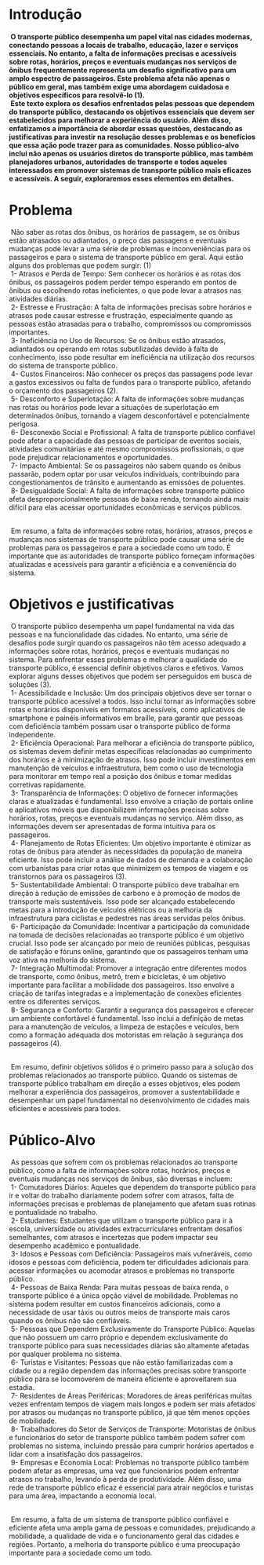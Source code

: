 # Introdução

<h4> O transporte público desempenha um papel vital nas cidades modernas, conectando pessoas a locais de trabalho, educação, lazer e serviços essenciais. No entanto, a falta de informações precisas e acessíveis sobre rotas, horários, preços e eventuais mudanças nos serviços de ônibus frequentemente representa um desafio significativo para um amplo espectro de passageiros. Este problema afeta não apenas o público em geral, mas também exige uma abordagem cuidadosa e objetivos específicos para resolvê-lo (1). <br />
   Este texto explora os desafios enfrentados pelas pessoas que dependem do transporte público, destacando os objetivos essenciais que devem ser estabelecidos para melhorar a experiência do usuário. Além disso, enfatizamos a importância de abordar essas questões, destacando as justificativas para investir na resolução desses problemas e os benefícios que essa ação pode trazer para as comunidades. Nosso público-alvo inclui não apenas os usuários diretos do transporte público, mas também planejadores urbanos, autoridades de transporte e todos aqueles interessados em promover sistemas de transporte público mais eficazes e acessíveis. A seguir, exploraremos esses elementos em detalhes.<br /></h4>

# Problema

  Não saber as rotas dos ônibus, os horários de passagem, se os ônibus estão atrasados ou adiantados, o preço das passagens e eventuais mudanças pode levar a uma série de problemas e inconveniências para os passageiros e para o sistema de transporte público em geral. Aqui estão alguns dos problemas que podem surgir: (1) <br />
   1- Atrasos e Perda de Tempo: Sem conhecer os horários e as rotas dos ônibus, os passageiros podem perder tempo esperando em pontos de ônibus ou escolhendo rotas ineficientes, o que pode levar a atrasos nas atividades diárias.<br />
   2- Estresse e Frustração: A falta de informações precisas sobre horários e atrasos pode causar estresse e frustração, especialmente quando as pessoas estão atrasadas para o trabalho, compromissos ou compromissos importantes.<br />
   3- Ineficiência no Uso de Recursos: Se os ônibus estão atrasados, adiantados ou operando em rotas subutilizadas devido à falta de conhecimento, isso pode resultar em ineficiência na utilização dos recursos do sistema de transporte público.<br />
   4- Custos Financeiros: Não conhecer os preços das passagens pode levar a gastos excessivos ou falta de fundos para o transporte público, afetando o orçamento dos passageiros (2).<br />
   5- Desconforto e Superlotação: A falta de informações sobre mudanças nas rotas ou horários pode levar a situações de superlotação em determinados ônibus, tornando a viagem desconfortável e potencialmente perigosa.<br />
   6- Desconexão Social e Profissional: A falta de transporte público confiável pode afetar a capacidade das pessoas de participar de eventos sociais, atividades comunitárias e até mesmo compromissos profissionais, o que pode prejudicar relacionamentos e oportunidades.<br />
   7- Impacto Ambiental: Se os passageiros não sabem quando os ônibus passarão, podem optar por usar veículos individuais, contribuindo para congestionamentos de trânsito e aumentando as emissões de poluentes.<br />
   8- Desigualdade Social: A falta de informações sobre transporte público afeta desproporcionalmente pessoas de baixa renda, tornando ainda mais difícil para elas acessar oportunidades econômicas e serviços públicos.<br /><br />
  
   Em resumo, a falta de informações sobre rotas, horários, atrasos, preços e mudanças nos sistemas de transporte público pode causar uma série de problemas para os passageiros e para a sociedade como um todo. É importante que as autoridades de transporte público forneçam informações atualizadas e acessíveis para garantir a eficiência e a conveniência do sistema.<br />
  
# Objetivos e justificativas

  O transporte público desempenha um papel fundamental na vida das pessoas e na funcionalidade das cidades. No entanto, uma série de desafios pode surgir quando os passageiros não têm acesso adequado a informações sobre rotas, horários, preços e eventuais mudanças no sistema. Para enfrentar esses problemas e melhorar a qualidade do transporte público, é essencial definir objetivos claros e efetivos. Vamos explorar alguns desses objetivos que podem ser perseguidos em busca de soluções (3).<br />
   1-	Acessibilidade e Inclusão: Um dos principais objetivos deve ser tornar o transporte público acessível a todos. Isso inclui tornar as informações sobre rotas e horários disponíveis em formatos acessíveis, como aplicativos de smartphone e painéis informativos em braille, para garantir que pessoas com deficiência também possam usar o transporte público de forma independente.<br />
   2-	Eficiência Operacional: Para melhorar a eficiência do transporte público, os sistemas devem definir metas específicas relacionadas ao cumprimento dos horários e à minimização de atrasos. Isso pode incluir investimentos em manutenção de veículos e infraestrutura, bem como o uso de tecnologia para monitorar em tempo real a posição dos ônibus e tomar medidas corretivas rapidamente.<br />
   3-	Transparência de Informações: O objetivo de fornecer informações claras e atualizadas é fundamental. Isso envolve a criação de portais online e aplicativos móveis que disponibilizem informações precisas sobre horários, rotas, preços e eventuais mudanças no serviço. Além disso, as informações devem ser apresentadas de forma intuitiva para os passageiros.<br />
   4-	Planejamento de Rotas Eficientes: Um objetivo importante é otimizar as rotas de ônibus para atender às necessidades da população de maneira eficiente. Isso pode incluir a análise de dados de demanda e a colaboração com urbanistas para criar rotas que minimizem os tempos de viagem e os transtornos para os passageiros (3).<br />
   5-	Sustentabilidade Ambiental: O transporte público deve trabalhar em direção à redução de emissões de carbono e à promoção de modos de transporte mais sustentáveis. Isso pode ser alcançado estabelecendo metas para a introdução de veículos elétricos ou a melhoria da infraestrutura para ciclistas e pedestres nas áreas servidas pelos ônibus.<br />
   6-	Participação da Comunidade: Incentivar a participação da comunidade na tomada de decisões relacionadas ao transporte público é um objetivo crucial. Isso pode ser alcançado por meio de reuniões públicas, pesquisas de satisfação e fóruns online, garantindo que os passageiros tenham uma voz ativa na melhoria do sistema.<br />
   7-	Integração Multimodal: Promover a integração entre diferentes modos de transporte, como ônibus, metrô, trem e bicicletas, é um objetivo importante para facilitar a mobilidade dos passageiros. Isso envolve a criação de tarifas integradas e a implementação de conexões eficientes entre os diferentes serviços.<br />
   8-	Segurança e Conforto: Garantir a segurança dos passageiros e oferecer um ambiente confortável é fundamental. Isso inclui a definição de metas para a manutenção de veículos, a limpeza de estações e veículos, bem como a formação adequada dos motoristas em relação à segurança dos passageiros (4).<br /><br />

   Em resumo, definir objetivos sólidos é o primeiro passo para a solução dos problemas relacionados ao transporte público. Quando os sistemas de transporte público trabalham em direção a esses objetivos, eles podem melhorar a experiência dos passageiros, promover a sustentabilidade e desempenhar um papel fundamental no desenvolvimento de cidades mais eficientes e acessíveis para todos.<br />


# Público-Alvo

  As pessoas que sofrem com os problemas relacionados ao transporte público, como a falta de informações sobre rotas, horários, preços e eventuais mudanças nos serviços de ônibus, são diversas e incluem:<br />
   1-	Comutadores Diários: Aqueles que dependem do transporte público para ir e voltar do trabalho diariamente podem sofrer com atrasos, falta de informações precisas e problemas de planejamento que afetam suas rotinas e pontualidade no trabalho.<br />
   2-	Estudantes: Estudantes que utilizam o transporte público para ir à escola, universidade ou atividades extracurriculares enfrentam desafios semelhantes, com atrasos e incertezas que podem impactar seu desempenho acadêmico e pontualidade.<br />
   3-	Idosos e Pessoas com Deficiência: Passageiros mais vulneráveis, como idosos e pessoas com deficiência, podem ter dificuldades adicionais para acessar informações ou acomodar atrasos e problemas no transporte público.<br />
   4-	Pessoas de Baixa Renda: Para muitas pessoas de baixa renda, o transporte público é a única opção viável de mobilidade. Problemas no sistema podem resultar em custos financeiros adicionais, como a necessidade de usar táxis ou outros meios de transporte mais caros quando os ônibus não são confiáveis.<br />
   5-	Pessoas que Dependem Exclusivamente do Transporte Público: Aquelas que não possuem um carro próprio e dependem exclusivamente do transporte público para suas necessidades diárias são altamente afetadas por qualquer problema no sistema.<br />
   6-	Turistas e Visitantes: Pessoas que não estão familiarizadas com a cidade ou a região dependem das informações precisas sobre transporte público para se locomoverem de maneira eficiente e aproveitarem sua estadia.<br />
   7-	Residentes de Áreas Periféricas: Moradores de áreas periféricas muitas vezes enfrentam tempos de viagem mais longos e podem ser mais afetados por atrasos ou mudanças no transporte público, já que têm menos opções de mobilidade.<br />
   8-	Trabalhadores do Setor de Serviços de Transporte: Motoristas de ônibus e funcionários do setor de transporte público também podem sofrer com problemas no sistema, incluindo pressão para cumprir horários apertados e lidar com a insatisfação dos passageiros.<br />
   9-	Empresas e Economia Local: Problemas no transporte público também podem afetar as empresas, uma vez que funcionários podem enfrentar atrasos no trabalho, levando à perda de produtividade. Além disso, uma rede de transporte público eficaz é essencial para atrair negócios e turistas para uma área, impactando a economia local.<br /><br />

   Em resumo, a falta de um sistema de transporte público confiável e eficiente afeta uma ampla gama de pessoas e comunidades, prejudicando a mobilidade, a qualidade de vida e o funcionamento geral das cidades e regiões. Portanto, a melhoria do transporte público é uma preocupação importante para a sociedade como um todo.<br />
